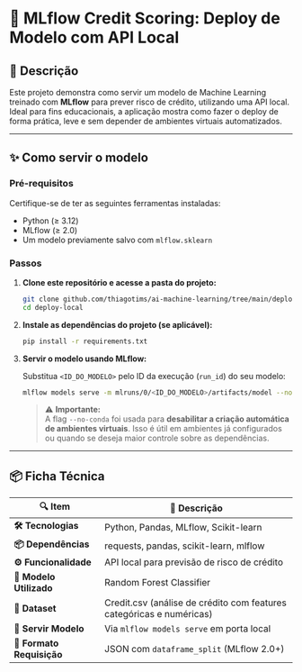# 🎯 **MLflow Credit Scoring: Deploy de Modelo com API Local**

## 📝 Descrição

Este projeto demonstra como servir um modelo de Machine Learning treinado com **MLflow** para prever risco de crédito, utilizando uma API local. Ideal para fins educacionais, a aplicação mostra como fazer o deploy de forma prática, leve e sem depender de ambientes virtuais automatizados.

---

## ✨ Como servir o modelo

### Pré-requisitos

Certifique-se de ter as seguintes ferramentas instaladas:

- Python (≥ 3.12)
- MLflow (≥ 2.0)
- Um modelo previamente salvo com `mlflow.sklearn`

### Passos

1. **Clone este repositório e acesse a pasta do projeto:**

   ```bash
   git clone github.com/thiagotims/ai-machine-learning/tree/main/deploy-local.git
   cd deploy-local
   ```

2. **Instale as dependências do projeto (se aplicável):**

   ```bash
   pip install -r requirements.txt
   ```

3. **Servir o modelo usando MLflow:**

   Substitua `<ID_DO_MODELO>` pelo ID da execução (`run_id`) do seu modelo:

   ```bash
   mlflow models serve -m mlruns/0/<ID_DO_MODELO>/artifacts/model --no-conda -p 2345
   ```

   > ⚠️ **Importante:**  
   > A flag `--no-conda` foi usada para **desabilitar a criação automática de ambientes virtuais**. Isso é útil em ambientes já configurados ou quando se deseja maior controle sobre as dependências.

---

## 📦 Ficha Técnica

| 🔍 **Item**            | 📄 **Descrição**                                                 |
|------------------------|------------------------------------------------------------------|
| **🛠️ Tecnologias**     | Python, Pandas, MLflow, Scikit-learn                             |
| **📦 Dependências**    | requests, pandas, scikit-learn, mlflow                           |
| **⚙️ Funcionalidade**  | API local para previsão de risco de crédito                      |
| **📌 Modelo Utilizado**| Random Forest Classifier                                         |
| **🧪 Dataset**         | Credit.csv (análise de crédito com features categóricas e numéricas) |
| **📄 Servir Modelo**   | Via `mlflow models serve` em porta local                         |
| **🔗 Formato Requisição** | JSON com `dataframe_split` (MLflow 2.0+)                         |


